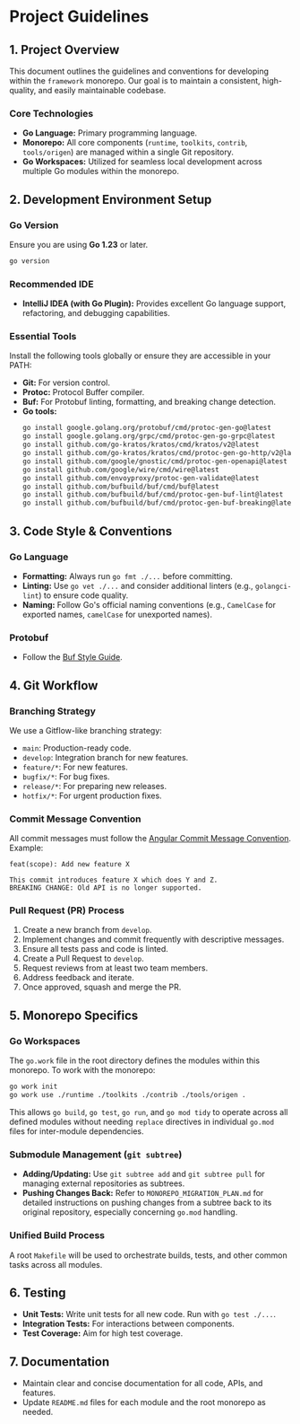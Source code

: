 # Project Guidelines

## 1. Project Overview
This document outlines the guidelines and conventions for developing within the `framework` monorepo. Our goal is to maintain a consistent, high-quality, and easily maintainable codebase.

### Core Technologies
*   **Go Language:** Primary programming language.
*   **Monorepo:** All core components (`runtime`, `toolkits`, `contrib`, `tools/origen`) are managed within a single Git repository.
*   **Go Workspaces:** Utilized for seamless local development across multiple Go modules within the monorepo.

## 2. Development Environment Setup

### Go Version
Ensure you are using **Go 1.23** or later.
```bash
go version
```

### Recommended IDE
*   **IntelliJ IDEA (with Go Plugin):** Provides excellent Go language support, refactoring, and debugging capabilities.

### Essential Tools
Install the following tools globally or ensure they are accessible in your PATH:
*   **Git:** For version control.
*   **Protoc:** Protocol Buffer compiler.
*   **Buf:** For Protobuf linting, formatting, and breaking change detection.
*   **Go tools:**
    ```bash
    go install google.golang.org/protobuf/cmd/protoc-gen-go@latest
    go install google.golang.org/grpc/cmd/protoc-gen-go-grpc@latest
    go install github.com/go-kratos/kratos/cmd/kratos/v2@latest
    go install github.com/go-kratos/kratos/cmd/protoc-gen-go-http/v2@latest
    go install github.com/google/gnostic/cmd/protoc-gen-openapi@latest
    go install github.com/google/wire/cmd/wire@latest
    go install github.com/envoyproxy/protoc-gen-validate@latest
    go install github.com/bufbuild/buf/cmd/buf@latest
    go install github.com/bufbuild/buf/cmd/protoc-gen-buf-lint@latest
    go install github.com/bufbuild/buf/cmd/protoc-gen-buf-breaking@latest
    ```

## 3. Code Style & Conventions

### Go Language
*   **Formatting:** Always run `go fmt ./...` before committing.
*   **Linting:** Use `go vet ./...` and consider additional linters (e.g., `golangci-lint`) to ensure code quality.
*   **Naming:** Follow Go's official naming conventions (e.g., `CamelCase` for exported names, `camelCase` for unexported names).

### Protobuf
*   Follow the [Buf Style Guide](https://docs.buf.build/style-guide/rules).

## 4. Git Workflow

### Branching Strategy
We use a Gitflow-like branching strategy:
*   `main`: Production-ready code.
*   `develop`: Integration branch for new features.
*   `feature/*`: For new features.
*   `bugfix/*`: For bug fixes.
*   `release/*`: For preparing new releases.
*   `hotfix/*`: For urgent production fixes.

### Commit Message Convention
All commit messages must follow the [Angular Commit Message Convention](https://github.com/angular/angular/blob/main/CONTRIBUTING.md#commit-message-format).
Example:
```
feat(scope): Add new feature X

This commit introduces feature X which does Y and Z.
BREAKING CHANGE: Old API is no longer supported.
```

### Pull Request (PR) Process
1.  Create a new branch from `develop`.
2.  Implement changes and commit frequently with descriptive messages.
3.  Ensure all tests pass and code is linted.
4.  Create a Pull Request to `develop`.
5.  Request reviews from at least two team members.
6.  Address feedback and iterate.
7.  Once approved, squash and merge the PR.

## 5. Monorepo Specifics

### Go Workspaces
The `go.work` file in the root directory defines the modules within this monorepo.
To work with the monorepo:
```bash
go work init
go work use ./runtime ./toolkits ./contrib ./tools/origen .
```
This allows `go build`, `go test`, `go run`, and `go mod tidy` to operate across all defined modules without needing `replace` directives in individual `go.mod` files for inter-module dependencies.

### Submodule Management (`git subtree`)
*   **Adding/Updating:** Use `git subtree add` and `git subtree pull` for managing external repositories as subtrees.
*   **Pushing Changes Back:** Refer to `MONOREPO_MIGRATION_PLAN.md` for detailed instructions on pushing changes from a subtree back to its original repository, especially concerning `go.mod` handling.

### Unified Build Process
A root `Makefile` will be used to orchestrate builds, tests, and other common tasks across all modules.

## 6. Testing
*   **Unit Tests:** Write unit tests for all new code. Run with `go test ./...`.
*   **Integration Tests:** For interactions between components.
*   **Test Coverage:** Aim for high test coverage.

## 7. Documentation
*   Maintain clear and concise documentation for all code, APIs, and features.
*   Update `README.md` files for each module and the root monorepo as needed.
